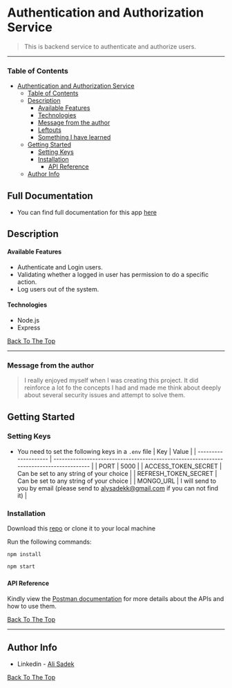 # Authentication and Authorization Service

<!-- ![Project Image](project-image-url) -->

> This is backend service to authenticate and authorize users.

---

### Table of Contents

-   [Authentication and Authorization Service](#authentication-and-authorization-service)
    -   [Table of Contents](#table-of-contents)
    -   [Description](#description)
        -   [Available Features](#available-features)
        -   [Technologies](#technologies)
        -   [Message from the author](#message-from-the-author)
        -   [Leftouts](#leftouts)
        -   [Something I have learned](#something-i-have-learned)
    -   [Getting Started](#getting-started)
        -   [Setting Keys](#setting-keys)
        -   [Installation](#installation)
            -   [API Reference](#api-reference)
    -   [Author Info](#author-info)

## Full Documentation
- You can find full documentation for this app [here](https://alisadek.notion.site/Documentation-5534b5c116b24901996b565d79e66465) 
## Description

#### Available Features

-   Authenticate and Login users.
-   Validating whether a logged in user has permission to do a specific action.
-   Log users out of the system.

#### Technologies

-   Node.js
-   Express

[Back To The Top](#read-me-template)

---

### Message from the author

> I really enjoyed myself when I was creating this project. It did reinforce a lot fo the concepts I had and made me think about deeply about several security issues and attempt to solve them.


## Getting Started

### Setting Keys

-   You need to set the following keys in a `.env` file
    | Key | Value |
    | -------------------- | --------------------------------------------------------------------------------------- |
    | PORT | 5000 |
    | ACCESS_TOKEN_SECRET | Can be set to any string of your choice |
    | REFRESH_TOKEN_SECRET | Can be set to any string of your choice |
    | MONGO_URL | I will send to you by email (please send to alysadekk@gmail.com if you can not find it) |

### Installation

Download this [repo](https://github.com/alisadek/auth-service.git) or clone it to your local machine

Run the following commands:

`npm install`

`npm start`

###

#### API Reference

Kindly view the [Postman documentation](https://documenter.getpostman.com/view/11243400/UVz1Pson) for more details about the APIs and how to use them.

[Back To The Top](#read-me-template)

---

## Author Info

-   Linkedin - [Ali Sadek](https://linkedin.com/in/alisadekk)

[Back To The Top](#read-me-template)
